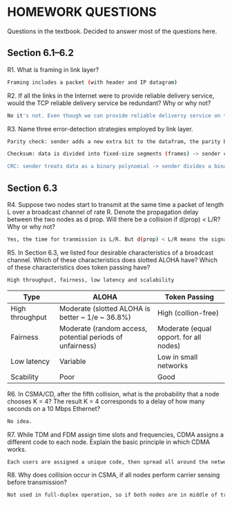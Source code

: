 # HOMEWORK QUESTIONS
Questions in the textbook. Decided to answer most of the questions here. 

## Section 6.1–6.2
R1. What is framing in link layer?
```sh
Framing includes a packet (with header and IP datagram)
```
R2. If all the links in the Internet were to provide reliable delivery service, would the TCP reliable delivery service be redundant? Why or why not?
```sh
No it's not. Even though we can provide reliable deliversy service on the link layer, it would consume too much resources. 
```
R3. Name three error-detection strategies employed by link layer.
```sh
Parity check: sender adds a new extra bit to the datafram, the parity bit ensure that the total of 1s in the frame is either all odd or even, then receiver check the parity bit to detect single-bit errors

Checksum: data is divided into fixed-size segments (frames) -> sender compute the sum of all the segments by using 1s's complement arithmetic -> sender complements the sum to obtain the checksum -> send it to recever with data frames and checksum -> receiver recevies it and compute it again and compare the checksum. 

CRC: sender treats data as a binary polynomial -> sender divides a binary polymonial by the fixed divisor using modulo-2 division to get the remainder -> send data plus remainder to receiver -> receiver receives then use same process then compare. 
```

## Section 6.3 
R4. Suppose two nodes start to transmit at the same time a packet of length L over a broadcast channel of rate R. Denote the propagation delay between the two nodes as d prop. Will there be a collision if d(prop) < L/R? Why or why not?
```sh
Yes, the time for tranmission is L/R. But d(prop) < L/R means the signal from node A will reach node B (or vice versa) before it fully finished transmitting its packet. 
```
R5. In Section 6.3, we listed four desirable characteristics of a broadcast channel. Which of these characteristics does slotted ALOHA have? Which of these characteristics does token passing have?
```sh
High throughput, fairness, low latency and scalability 
```
| Type | ALOHA | Token Passing | 
|------|-------|---------------|
| High throughput | Moderate (slotted ALOHA is better ~ 1/e ~ 36.8%) | High (collion-free)
| Fairness | Moderate (random access, potential periods of unfairness) | Moderate (equal opport. for all nodes)
| Low latency | Variable | Low in small networks 
| Scability | Poor | Good 

R6. In CSMA/CD, after the fifth collision, what is the probability that a node chooses K = 4? The result K = 4 corresponds to a delay of how many seconds on a 10 Mbps Ethernet?
```sh
No idea. 
```
R7. While TDM and FDM assign time slots and frequencies, CDMA assigns a different code to each node. Explain the basic principle in which CDMA works.
```sh
Each users are assigned a unique code, then spread all around the network. CDMA shares the frequency band without interference.
```
R8. Why does collision occur in CSMA, if all nodes perform carrier sensing before transmission?
```sh
Not used in full-duplex operation, so if both nodes are in middle of tranmission, it will cause collision. 
```